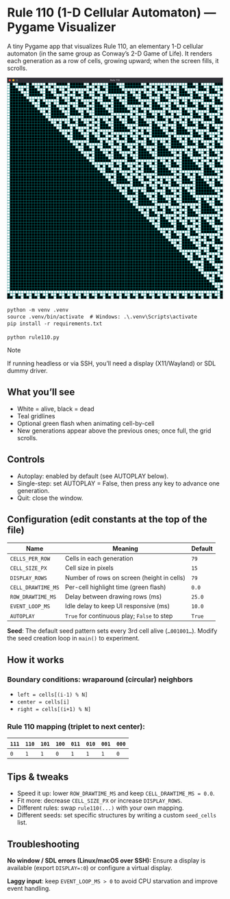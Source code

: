# Rule 110 (1-D Cellular Automaton) — Pygame Visualizer

A tiny Pygame app that visualizes Rule 110, an elementary 1-D cellular automaton (in the same group as Conway’s 2-D Game of Life). It renders each generation as a row of cells, growing upward; when the screen fills, it scrolls.

![seed-010](docs/seed-010.png)

```shell
python -m venv .venv
source .venv/bin/activate  # Windows: .\.venv\Scripts\activate
pip install -r requirements.txt

python rule110.py
```

> [!NOTE]
> If running headless or via SSH, you’ll need a display (X11/Wayland) or SDL dummy driver.

## What you’ll see

- White = alive, black = dead
- Teal gridlines
- Optional green flash when animating cell-by-cell
- New generations appear above the previous ones; once full, the grid scrolls.

## Controls

- Autoplay: enabled by default (see AUTOPLAY below).
- Single-step: set AUTOPLAY = False, then press any key to advance one generation.
- Quit: close the window.

## Configuration (edit constants at the top of the file)

| Name               | Meaning                                     | Default |
| ------------------ | ------------------------------------------- | ------- |
| `CELLS_PER_ROW`    | Cells in each generation                    | `79`    |
| `CELL_SIZE_PX`     | Cell size in pixels                         | `15`    |
| `DISPLAY_ROWS`     | Number of rows on screen (height in cells)  | `79`    |
| `CELL_DRAWTIME_MS` | Per-cell highlight time (green flash)       | `0.0`   |
| `ROW_DRAWTIME_MS`  | Delay between drawing rows (ms)             | `25.0`  |
| `EVENT_LOOP_MS`    | Idle delay to keep UI responsive (ms)       | `10.0`  |
| `AUTOPLAY`         | `True` for continuous play; `False` to step | `True`  |

**Seed**: The default seed pattern sets every 3rd cell alive (`…001001…`). Modify the seed creation loop in `main()` to experiment.

## How it works

### Boundary conditions: wraparound (circular) neighbors

- `left = cells[(i-1) % N]`
- `center = cells[i]`
- `right = cells[(i+1) % N]`

### Rule 110 mapping (triplet to next center):

|`111`|`110`|`101`|`100`|`011`|`010`|`001`|`000`|
|-|-|-|-|-|-|-|-|
|`0`|`1`|`1`|`0`|`1`|`1`|`1`|`0`|

## Tips & tweaks

- Speed it up: lower `ROW_DRAWTIME_MS` and keep `CELL_DRAWTIME_MS = 0.0`.
- Fit more: decrease `CELL_SIZE_PX` or increase `DISPLAY_ROWS`.
- Different rules: swap `rule110(...)` with your own mapping.
- Different seeds: set specific structures by writing a custom `seed_cells` list.

## Troubleshooting

**No window / SDL errors (Linux/macOS over SSH):** Ensure a display is available (export `DISPLAY=:0`) or configure a virtual display.

**Laggy input**: keep `EVENT_LOOP_MS > 0` to avoid CPU starvation and improve event handling.
